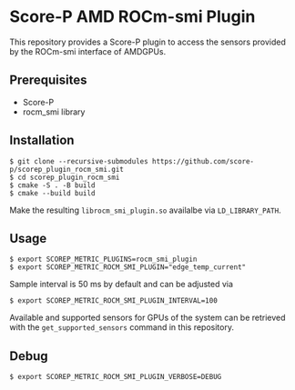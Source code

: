 # Score-P AMD ROCm-smi Plugin

This repository provides a Score-P plugin to access the sensors provided by the ROCm-smi interface of AMDGPUs.

## Prerequisites

- Score-P
- rocm_smi library 

## Installation


```console
$ git clone --recursive-submodules https://github.com/score-p/scorep_plugin_rocm_smi.git
$ cd scorep_plugin_rocm_smi
$ cmake -S . -B build
$ cmake --build build
```

Make the resulting `librocm_smi_plugin.so` availalbe via `LD_LIBRARY_PATH`.

## Usage

```console
$ export SCOREP_METRIC_PLUGINS=rocm_smi_plugin
$ export SCOREP_METRIC_ROCM_SMI_PLUGIN="edge_temp_current"
```

Sample interval is 50 ms by default and can be adjusted via

```console
$ export SCOREP_METRIC_ROCM_SMI_PLUGIN_INTERVAL=100
```

Available and supported sensors for GPUs of the system can be retrieved with the
`get_supported_sensors` command in this repository.

## Debug

```console
$ export SCOREP_METRIC_ROCM_SMI_PLUGIN_VERBOSE=DEBUG
```
